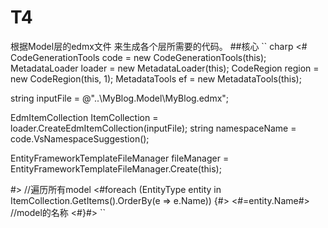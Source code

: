 # T4
根据Model层的edmx文件 来生成各个层所需要的代码。
##核心
`` charp
<#
CodeGenerationTools code = new CodeGenerationTools(this);
MetadataLoader loader = new MetadataLoader(this);
CodeRegion region = new CodeRegion(this, 1);
MetadataTools ef = new MetadataTools(this);

string inputFile = @"..\\MyBlog.Model\\MyBlog.edmx";

EdmItemCollection ItemCollection = loader.CreateEdmItemCollection(inputFile);
string namespaceName = code.VsNamespaceSuggestion();

EntityFrameworkTemplateFileManager fileManager = EntityFrameworkTemplateFileManager.Create(this);

#>
//遍历所有model
<#foreach (EntityType entity in ItemCollection.GetItems<EntityType>().OrderBy(e => e.Name))
{#>
    <#=entity.Name#> //model的名称
<#}#>
``
